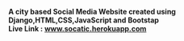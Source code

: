 **A city based Social Media Website created using Django,HTML,CSS,JavaScript and Bootstap** <br>
**Live Link : www.socatic.herokuapp.com**

